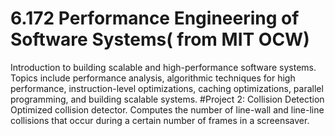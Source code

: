 # 6.172 Performance Engineering of Software Systems( from MIT OCW)
Introduction to building scalable and high-performance software systems. Topics
include performance analysis, algorithmic techniques for high performance,
instruction-level optimizations, caching optimizations, parallel programming,
and building scalable systems.
#Project 2: Collision Detection
Optimized collision detector. Computes the number of line-wall and line-line
collisions that occur during a certain number of frames in a screensaver.
